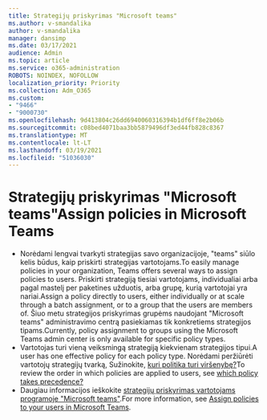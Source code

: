 ```yaml
---
title: Strategijų priskyrimas "Microsoft teams"
ms.author: v-smandalika
author: v-smandalika
manager: dansimp
ms.date: 03/17/2021
audience: Admin
ms.topic: article
ms.service: o365-administration
ROBOTS: NOINDEX, NOFOLLOW
localization_priority: Priority
ms.collection: Adm_O365
ms.custom:
- "9466"
- "9000730"
ms.openlocfilehash: 9d413804c26dd6940060316394b1df6ff8e2b06b
ms.sourcegitcommit: c08bed4071baa3bb5879496df3ed44fb828c8367
ms.translationtype: MT
ms.contentlocale: lt-LT
ms.lasthandoff: 03/19/2021
ms.locfileid: "51036030"
---
```

# <a name="assign-policies-in-microsoft-teams"></a><span data-ttu-id="f93bf-102">Strategijų priskyrimas "Microsoft teams"</span><span class="sxs-lookup"><span data-stu-id="f93bf-102">Assign policies in Microsoft Teams</span></span>

- <span data-ttu-id="f93bf-103">Norėdami lengvai tvarkyti strategijas savo organizacijoje, "teams" siūlo kelis būdus, kaip priskirti strategijas vartotojams.</span><span class="sxs-lookup"><span data-stu-id="f93bf-103">To easily manage policies in your organization, Teams offers several ways to assign policies to users.</span></span> <span data-ttu-id="f93bf-104">Priskirti strategiją tiesiai vartotojams, individualiai arba pagal mastelį per paketines užduotis, arba grupę, kurią vartotojai yra nariai.</span><span class="sxs-lookup"><span data-stu-id="f93bf-104">Assign a policy directly to users, either individually or at scale through a batch assignment, or to a group that the users are members of.</span></span>  <span data-ttu-id="f93bf-105">Šiuo metu strategijos priskyrimas grupėms naudojant "Microsoft teams" administravimo centrą pasiekiamas tik konkretiems strategijos tipams.</span><span class="sxs-lookup"><span data-stu-id="f93bf-105">Currently, policy assignment to groups using the Microsoft Teams admin center is only available for specific policy types.</span></span> 
- <span data-ttu-id="f93bf-106">Vartotojas turi vieną veiksmingą strategiją kiekvienam strategijos tipui.</span><span class="sxs-lookup"><span data-stu-id="f93bf-106">A user has one effective policy for each policy type.</span></span> <span data-ttu-id="f93bf-107">Norėdami peržiūrėti vartotojų strategijų tvarką, Sužinokite, [kuri politika turi viršenybę?](https://docs.microsoft.com/microsoftteams/assign-policies#which-policy-takes-precedence)</span><span class="sxs-lookup"><span data-stu-id="f93bf-107">To review the order in which policies are applied to users, see [which policy takes precedence?](https://docs.microsoft.com/microsoftteams/assign-policies#which-policy-takes-precedence)</span></span>
- <span data-ttu-id="f93bf-108">Daugiau informacijos ieškokite [strategijų priskyrimas vartotojams programoje "Microsoft teams"](https://docs.microsoft.com/microsoftteams/assign-policies).</span><span class="sxs-lookup"><span data-stu-id="f93bf-108">For more information, see [Assign policies to your users in Microsoft Teams](https://docs.microsoft.com/microsoftteams/assign-policies).</span></span>